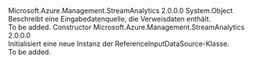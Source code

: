 <Type Name="ReferenceInputDataSource" FullName="Microsoft.Azure.Management.StreamAnalytics.Models.ReferenceInputDataSource">
  <TypeSignature Language="C#" Value="public class ReferenceInputDataSource" />
  <TypeSignature Language="ILAsm" Value=".class public auto ansi beforefieldinit ReferenceInputDataSource extends System.Object" />
  <TypeSignature Language="DocId" Value="T:Microsoft.Azure.Management.StreamAnalytics.Models.ReferenceInputDataSource" />
  <TypeSignature Language="VB.NET" Value="Public Class ReferenceInputDataSource" />
  <TypeSignature Language="F#" Value="type ReferenceInputDataSource = class" />
  <AssemblyInfo>
    <AssemblyName>Microsoft.Azure.Management.StreamAnalytics</AssemblyName>
    <AssemblyVersion>2.0.0.0</AssemblyVersion>
  </AssemblyInfo>
  <Base>
    <BaseTypeName>System.Object</BaseTypeName>
  </Base>
  <Interfaces />
  <Docs>
    <summary>
            Beschreibt eine Eingabedatenquelle, die Verweisdaten enthält.
            </summary>
    <remarks>To be added.</remarks>
  </Docs>
  <Members>
    <Member MemberName=".ctor">
      <MemberSignature Language="C#" Value="public ReferenceInputDataSource ();" />
      <MemberSignature Language="ILAsm" Value=".method public hidebysig specialname rtspecialname instance void .ctor() cil managed" />
      <MemberSignature Language="DocId" Value="M:Microsoft.Azure.Management.StreamAnalytics.Models.ReferenceInputDataSource.#ctor" />
      <MemberSignature Language="VB.NET" Value="Public Sub New ()" />
      <MemberType>Constructor</MemberType>
      <AssemblyInfo>
        <AssemblyName>Microsoft.Azure.Management.StreamAnalytics</AssemblyName>
        <AssemblyVersion>2.0.0.0</AssemblyVersion>
      </AssemblyInfo>
      <Parameters />
      <Docs>
        <summary>
            Initialisiert eine neue Instanz der ReferenceInputDataSource-Klasse.
            </summary>
        <remarks>To be added.</remarks>
      </Docs>
    </Member>
  </Members>
</Type>